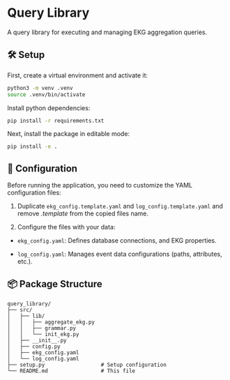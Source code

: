 # Query Library  

A query library for executing and managing EKG aggregation queries.  

## 🛠️ Setup  

First, create a virtual environment and activate it:  

```bash
python3 -m venv .venv
source .venv/bin/activate
```

Install python dependencies:
```bash
pip install -r requirements.txt
```

Next, install the package in editable mode:
```bash
pip install -e .
```

## 🔧 Configuration
Before running the application, you need to customize the YAML configuration files:

1. Duplicate `ekg_config.template.yaml` and `log_config.template.yaml` and remove _.template_ from the copied files name.

2. Configure the files with your data:
* `ekg_config.yaml`: Defines database connections, and EKG properties.

* `log_config.yaml`: Manages event data configurations (paths, attributes, etc.).

## 📦 Package Structure  

```
query_library/
├── src/
│   ├── lib/
│   │   ├── aggregate_ekg.py    
│   │   ├── grammar.py         
│   │   └── init_ekg.py               
│   ├── __init__.py               
│   ├── config.py
│   ├── ekg_config.yaml
│   └── log_config.yaml 
├── setup.py                  # Setup configuration
└── README.md                 # This file
```